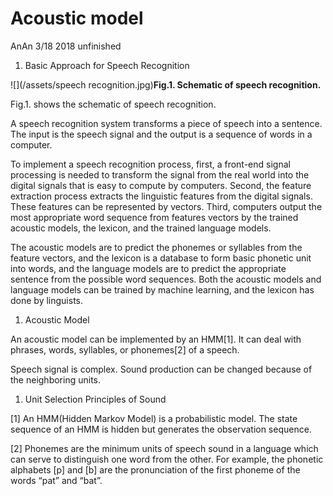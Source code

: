 # Acoustic model

AnAn 3/18 2018 unfinished

1. Basic Approach for Speech Recognition

![](/assets/speech recognition.jpg)**Fig.1. Schematic of speech recognition.**

Fig.1. shows the schematic of speech recognition.

A speech recognition system transforms a piece of speech into a sentence. The input is the speech signal and the output is a sequence of words in a computer.

To implement a speech recognition process, first, a front-end signal processing is needed to transform the signal from the real world into the digital signals that is easy to compute by computers. Second, the feature extraction process extracts the linguistic features from the digital signals. These features can be represented by vectors. Third, computers output the most appropriate word sequence from features vectors by the trained acoustic models, the lexicon, and the trained language models.

The acoustic models are to predict the phonemes or syllables from the feature vectors, and the lexicon is a database to form basic phonetic unit into words, and the language models are to predict the appropriate sentence from the possible word sequences. Both the acoustic models and language models can be trained by machine learning, and the lexicon has done by linguists.

1. Acoustic Model

An acoustic model can be implemented by an HMM\[1\]. It can deal with phrases, words, syllables, or phonemes\[2\] of a speech.

Speech signal is complex. Sound production can be changed because of the neighboring units.

1. Unit Selection Principles of Sound

\[1\] An HMM\(Hidden Markov Model\) is a probabilistic model. The state sequence of an HMM is hidden but generates the observation sequence.

\[2\] Phonemes are the minimum units of speech sound in a language which can serve to distinguish one word from the other. For example, the phonetic alphabets \[p\] and \[b\] are the pronunciation of the first phoneme of the words “pat” and “bat”.

